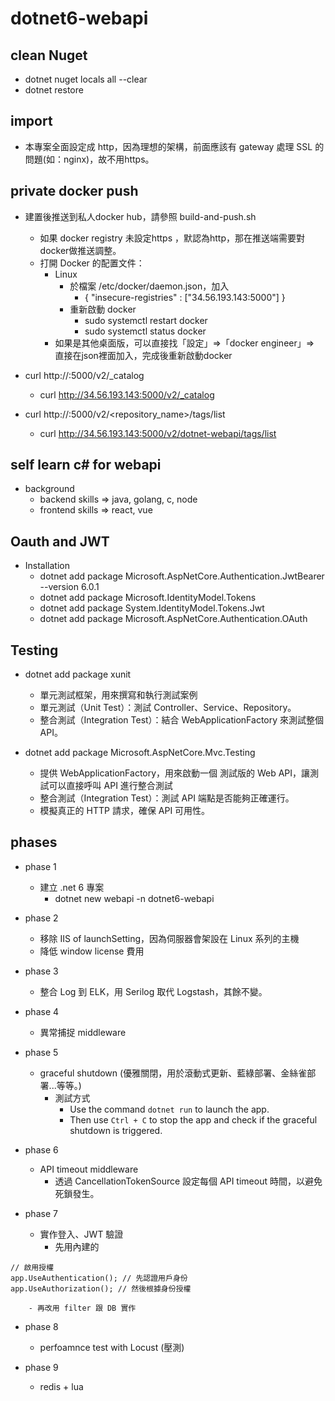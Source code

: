 # dotnet6-webapi

## clean Nuget

- dotnet nuget locals all --clear
- dotnet restore

## import

- 本專案全面設定成 http，因為理想的架構，前面應該有 gateway 處理 SSL 的問題(如：nginx)，故不用https。

## private docker push

- 建置後推送到私人docker hub，請參照 build-and-push.sh 
    - 如果 docker registry 未設定https ，默認為http，那在推送端需要對docker做推送調整。
    - 打開 Docker 的配置文件：
        - Linux
            - 於檔案 /etc/docker/daemon.json，加入
                - { "insecure-registries" : ["34.56.193.143:5000"] }
            - 重新啟動 docker
                - sudo systemctl restart docker
                - sudo systemctl status docker
        - 如果是其他桌面版，可以直接找「設定」=>「docker engineer」=> 直接在json裡面加入，完成後重新啟動docker

- curl http://<your-gcp-vm-ip>:5000/v2/_catalog
    - curl http://34.56.193.143:5000/v2/_catalog

- curl http://<your-gcp-vm-ip>:5000/v2/<repository_name>/tags/list
    - curl http://34.56.193.143:5000/v2/dotnet-webapi/tags/list

## self learn c# for webapi

- background
    - backend skills => java, golang, c, node
    - frontend skills => react, vue

## Oauth and JWT

- Installation
    - dotnet add package Microsoft.AspNetCore.Authentication.JwtBearer --version 6.0.1
    - dotnet add package Microsoft.IdentityModel.Tokens
    - dotnet add package System.IdentityModel.Tokens.Jwt
    - dotnet add package Microsoft.AspNetCore.Authentication.OAuth

## Testing 

- dotnet add package xunit
    - 單元測試框架，用來撰寫和執行測試案例
    - 單元測試（Unit Test）：測試 Controller、Service、Repository。
    - 整合測試（Integration Test）：結合 WebApplicationFactory 來測試整個 API。

- dotnet add package Microsoft.AspNetCore.Mvc.Testing
    - 提供 WebApplicationFactory<T>，用來啟動一個 測試版的 Web API，讓測試可以直接呼叫 API 進行整合測試
    - 整合測試（Integration Test）：測試 API 端點是否能夠正確運行。
    - 模擬真正的 HTTP 請求，確保 API 可用性。


## phases

- phase 1
    - 建立 .net 6 專案
        - dotnet new webapi -n dotnet6-webapi 

- phase 2
    - 移除 IIS of launchSetting，因為伺服器會架設在 Linux 系列的主機
    - 降低 window license 費用

- phase 3
    - 整合 Log 到 ELK，用 Serilog 取代 Logstash，其餘不變。

- phase 4
    - 異常捕捉 middleware

- phase 5
    - graceful shutdown (優雅關閉，用於滾動式更新、藍綠部署、金絲雀部署...等等。)
        - 測試方式
            - Use the command `dotnet run` to launch the app.
            - Then use `Ctrl + C` to stop the app and check if the graceful shutdown is triggered.

- phase 6
    - API timeout middleware
        - 透過 CancellationTokenSource 設定每個 API timeout 時間，以避免死鎖發生。

- phase 7
    - 實作登入、JWT 驗證
        - 先用內建的
```
// 啟用授權
app.UseAuthentication(); // 先認證用戶身份
app.UseAuthorization(); // 然後根據身份授權
```
        - 再改用 filter 跟 DB 實作

- phase 8
    - perfoamnce test with Locust (壓測)

- phase 9
    - redis + lua 
